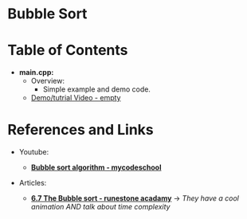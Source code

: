 Bubble Sort
===========

# Table of Contents
-   **main.cpp:**   
    -   Overview: 
        -   Simple example and demo code.
    -   [Demo/tutrial Video - empty]()

# References and Links
- Youtube:
    - [**Bubble sort algorithm - mycodeschool**](https://www.youtube.com/watch?v=Jdtq5uKz-w4)

- Articles: 
    - [**6.7 The Bubble sort - runestone acadamy**](https://runestone.academy/runestone/books/published/pythonds/SortSearch/TheBubbleSort.html) -> _They have a cool animation AND talk about time complexity_
    


